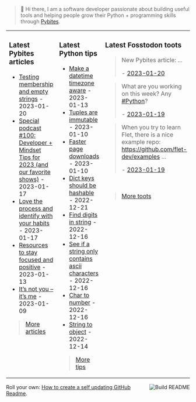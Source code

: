 > 👋 Hi there, I am a software developer passionate about building useful tools and helping people grow their Python + programming skills through <a href="https://pybit.es" target="_blank">Pybites</a>.

<table><tr><td valign="top" width="33%">

### Latest Pybites articles

<ul>

  <li><a href="https://pybit.es/articles/testing-membership-and-empty-strings/" target="_blank">Testing membership and empty strings</a> - 2023-01-20</li>

  <li><a href="https://pybit.es/articles/special-podcast-100-developer-mindset-tips-for-2023-and-our-favorite-shows/" target="_blank">Special podcast #100: Developer + Mindset Tips  for 2023 (and our favorite shows)</a> - 2023-01-17</li>

  <li><a href="https://pybit.es/articles/love-the-process-and-identify-with-your-habits/" target="_blank">Love the process and identify with your habits</a> - 2023-01-17</li>

  <li><a href="https://pybit.es/articles/resources-to-stay-focused-and-positive/" target="_blank">Resources to stay focused and positive</a> - 2023-01-13</li>

  <li><a href="https://pybit.es/articles/its-not-you-its-me/" target="_blank">It’s not you – it’s me</a> - 2023-01-09</li>

</ul>

> <a href="https://pybit.es/articles/" target="_blank">More articles</a>


</td><td valign="top" width="34%">

### Latest Python tips

<ul>

  <li><a href="https://github.com/bbelderbos/bobcodesit/blob/main/notes/20230113130529.md" target="_blank">Make a datetime timezone aware</a> - 2023-01-13</li>

  <li><a href="https://github.com/bbelderbos/bobcodesit/blob/main/notes/20230110131408.md" target="_blank">Tuples are immutable</a> - 2023-01-10</li>

  <li><a href="https://github.com/bbelderbos/bobcodesit/blob/main/notes/20230110130247.md" target="_blank">Faster page downloads</a> - 2023-01-10</li>

  <li><a href="https://github.com/bbelderbos/bobcodesit/blob/main/notes/20221221130639.md" target="_blank">Dict keys should be hashable</a> - 2022-12-21</li>

  <li><a href="https://github.com/bbelderbos/bobcodesit/blob/main/notes/20221216144546.md" target="_blank">Find digits in string</a> - 2022-12-16</li>

  <li><a href="https://github.com/bbelderbos/bobcodesit/blob/main/notes/20221216114651.md" target="_blank">See if a string only contains ascii characters</a> - 2022-12-16</li>

  <li><a href="https://github.com/bbelderbos/bobcodesit/blob/main/notes/20221216114150.md" target="_blank">Char to number</a> - 2022-12-16</li>

  <li><a href="https://github.com/bbelderbos/bobcodesit/blob/main/notes/20221214133347.md" target="_blank">String to object</a> - 2022-12-14</li>

</ul>

> <a href="https://github.com/bbelderbos/bobcodesit" target="_blank">More tips</a>


</td><td valign="top" width="33%">

### Latest Fosstodon toots


  <blockquote>
  <p>New Pybites article: ...</p>
  - <a href="https://fosstodon.org/@bbelderbos/109722765448292060" target="_blank">2023-01-20</a>
  </blockquote>

  <blockquote>
  <p>What are you working on this week? Any <a class="mention hashtag" href="https://fosstodon.org/tags/Python" rel="tag">#<span>Python</span></a>?</p>
  - <a href="https://fosstodon.org/@bbelderbos/109716025554700710" target="_blank">2023-01-19</a>
  </blockquote>

  <blockquote>
  <p>When you try to learn Flet, there is a nice example repo:<br /><a href="https://github.com/flet-dev/examples" rel="nofollow noopener noreferrer" target="_blank"><span class="invisible">https://</span><span class="">github.com/flet-dev/examples</span><span class="invisible"></span></a> ...</p>
  - <a href="https://fosstodon.org/@bbelderbos/109715971813741134" target="_blank">2023-01-19</a>
  </blockquote>


<br>

> <a href="https://fosstodon.org/@bbelderbos" target="_blank">More toots</a>


</td></tr></table>

<a href="https://github.com/bbelderbos/bbelderbos/actions" target="_blank"><img src="https://github.com/bbelderbos/bbelderbos/workflows/Daily%20Update/badge.svg" align="right" alt="Build README"></a>Roll your own: <a href="https://pybit.es/articles/how-to-create-a-self-updating-github-readme/" target="_blank">How to create a self updating GitHub Readme</a>.